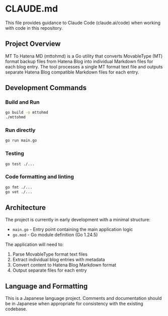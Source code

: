 # CLAUDE.md

This file provides guidance to Claude Code (claude.ai/code) when working with code in this repository.

## Project Overview

MT To Hatena MD (mttohmd) is a Go utility that converts MovableType (MT) format backup files from Hatena Blog into individual Markdown files for each blog entry. The tool processes a single MT format text file and outputs separate Hatena Blog compatible Markdown files for each entry.

## Development Commands

### Build and Run
```bash
go build -o mttohmd
./mttohmd
```

### Run directly
```bash
go run main.go
```

### Testing
```bash
go test ./...
```

### Code formatting and linting
```bash
go fmt ./...
go vet ./...
```

## Architecture

The project is currently in early development with a minimal structure:

- `main.go` - Entry point containing the main application logic
- `go.mod` - Go module definition (Go 1.24.5)

The application will need to:
1. Parse MovableType format text files
2. Extract individual blog entries with metadata
3. Convert content to Hatena Blog Markdown format
4. Output separate files for each entry

## Language and Formatting

This is a Japanese language project. Comments and documentation should be in Japanese when appropriate for consistency with the existing codebase.